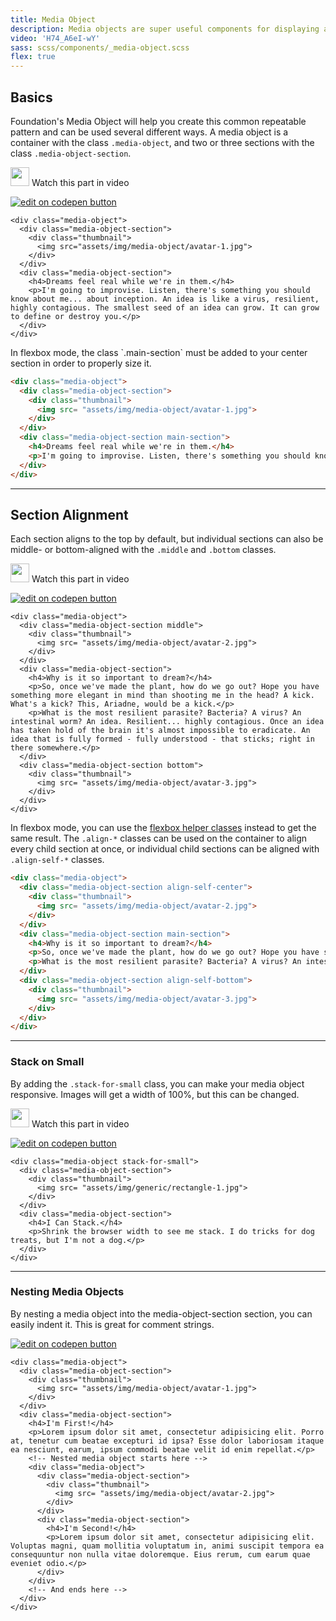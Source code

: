```yaml
---
title: Media Object
description: Media objects are super useful components for displaying an item, usually an image, alongside some content, usually text. You could put lists, grids, or even other media objects inside.
video: 'H74_A6eI-wY'
sass: scss/components/_media-object.scss
flex: true
---
```


## Basics

Foundation's Media Object will help you create this common repeatable pattern and can be used several different ways. A media object is a container with the class `.media-object`, and two or three sections with the class `.media-object-section`.

<p>
  <a class="" data-open-video="1:58"><img src="{{root}}assets/img/icons/watch-video-icon.svg" class="video-icon" height="30" width="30" alt=""> Watch this part in video</a>
</p>

<div class="docs-codepen-container">
  <a class="codepen-logo-link" href="http://codepen.io/ZURBFoundation/pen/NjzbEG?editors=1000" target="_blank"><img src="{{root}}assets/img/logos/codepen-button.svg" class="" height="" width="" alt="edit on codepen button"></a>
</div>

```html_example
<div class="media-object">
  <div class="media-object-section">
    <div class="thumbnail">
      <img src="assets/img/media-object/avatar-1.jpg">
    </div>
  </div>
  <div class="media-object-section">
    <h4>Dreams feel real while we're in them.</h4>
    <p>I'm going to improvise. Listen, there's something you should know about me... about inception. An idea is like a virus, resilient, highly contagious. The smallest seed of an idea can grow. It can grow to define or destroy you.</p>
  </div>
</div>
```

<div class="primary callout">
  <p>In flexbox mode, the class `.main-section` must be added to your center section in order to properly size it.</p>
</div>

```html
<div class="media-object">
  <div class="media-object-section">
    <div class="thumbnail">
      <img src= "assets/img/media-object/avatar-1.jpg">
    </div>
  </div>
  <div class="media-object-section main-section">
    <h4>Dreams feel real while we're in them.</h4>
    <p>I'm going to improvise. Listen, there's something you should know about me... about inception. An idea is like a virus, resilient, highly contagious. The smallest seed of an idea can grow. It can grow to define or destroy you.</p>
  </div>
</div>
```

---

## Section Alignment

Each section aligns to the top by default, but individual sections can also be middle- or bottom-aligned with the `.middle` and `.bottom` classes.

<p>
  <a class="" data-open-video="3:33"><img src="{{root}}assets/img/icons/watch-video-icon.svg" class="video-icon" height="30" width="30" alt=""> Watch this part in video</a>
</p>

<div class="docs-codepen-container">
  <a class="codepen-logo-link" href="http://codepen.io/ZURBFoundation/pen/aWKpOj" target="_blank"><img src="{{root}}assets/img/logos/codepen-button.svg" class="" height="" width="" alt="edit on codepen button"></a>
</div>

```html_example
<div class="media-object">
  <div class="media-object-section middle">
    <div class="thumbnail">
      <img src= "assets/img/media-object/avatar-2.jpg">
    </div>
  </div>
  <div class="media-object-section">
    <h4>Why is it so important to dream?</h4>
    <p>So, once we've made the plant, how do we go out? Hope you have something more elegant in mind than shooting me in the head? A kick. What's a kick? This, Ariadne, would be a kick.</p>
    <p>What is the most resilient parasite? Bacteria? A virus? An intestinal worm? An idea. Resilient... highly contagious. Once an idea has taken hold of the brain it's almost impossible to eradicate. An idea that is fully formed - fully understood - that sticks; right in there somewhere.</p>
  </div>
  <div class="media-object-section bottom">
    <div class="thumbnail">
      <img src= "assets/img/media-object/avatar-3.jpg">
    </div>
  </div>
</div>
```

In flexbox mode, you can use the <a href="flexbox.html#helper-classes">flexbox helper classes</a> instead to get the same result. The `.align-*` classes can be used on the container to align every child section at once, or individual child sections can be aligned with `.align-self-*` classes.

```html
<div class="media-object">
  <div class="media-object-section align-self-center">
    <div class="thumbnail">
      <img src= "assets/img/media-object/avatar-2.jpg">
    </div>
  </div>
  <div class="media-object-section main-section">
    <h4>Why is it so important to dream?</h4>
    <p>So, once we've made the plant, how do we go out? Hope you have something more elegant in mind than shooting me in the head? A kick. What's a kick? This, Ariadne, would be a kick.</p>
    <p>What is the most resilient parasite? Bacteria? A virus? An intestinal worm? An idea. Resilient... highly contagious. Once an idea has taken hold of the brain it's almost impossible to eradicate. An idea that is fully formed - fully understood - that sticks; right in there somewhere.</p>
  </div>
  <div class="media-object-section align-self-bottom">
    <div class="thumbnail">
      <img src= "assets/img/media-object/avatar-3.jpg">
    </div>
  </div>
</div>
```

---

### Stack on Small

By adding the `.stack-for-small` class, you can make your media object responsive. Images will get a width of 100%, but this can be changed.

<p>
  <a class="" data-open-video="5:45"><img src="{{root}}assets/img/icons/watch-video-icon.svg" class="video-icon" height="30" width="30" alt=""> Watch this part in video</a>
</p>

<div class="docs-codepen-container">
  <a class="codepen-logo-link" href="http://codepen.io/ZURBFoundation/pen/JNZEKe?editors=1000" target="_blank"><img src="{{root}}assets/img/logos/codepen-button.svg" class="" height="" width="" alt="edit on codepen button"></a>
</div>

```html_example
<div class="media-object stack-for-small">
  <div class="media-object-section">
    <div class="thumbnail">
      <img src= "assets/img/generic/rectangle-1.jpg">
    </div>
  </div>
  <div class="media-object-section">
    <h4>I Can Stack.</h4>
    <p>Shrink the browser width to see me stack. I do tricks for dog treats, but I'm not a dog.</p>
  </div>
</div>
```

---

### Nesting Media Objects

By nesting a media object into the media-object-section section, you can easily indent it. This is great for comment strings.

<div class="docs-codepen-container">
<a class="codepen-logo-link" href="http://codepen.io/ZURBFoundation/pen/aWKpOj" target="_blank"><img src="{{root}}assets/img/logos/codepen-button.svg" class="" height="" width="" alt="edit on codepen button"></a>
</div>

```html_example
<div class="media-object">
  <div class="media-object-section">
    <div class="thumbnail">
      <img src= "assets/img/media-object/avatar-1.jpg">
    </div>
  </div>
  <div class="media-object-section">
    <h4>I'm First!</h4>
    <p>Lorem ipsum dolor sit amet, consectetur adipisicing elit. Porro at, tenetur cum beatae excepturi id ipsa? Esse dolor laboriosam itaque ea nesciunt, earum, ipsum commodi beatae velit id enim repellat.</p>
    <!-- Nested media object starts here -->
    <div class="media-object">
      <div class="media-object-section">
        <div class="thumbnail">
          <img src= "assets/img/media-object/avatar-2.jpg">
        </div>
      </div>
      <div class="media-object-section">
        <h4>I'm Second!</h4>
        <p>Lorem ipsum dolor sit amet, consectetur adipisicing elit. Voluptas magni, quam mollitia voluptatum in, animi suscipit tempora ea consequuntur non nulla vitae doloremque. Eius rerum, cum earum quae eveniet odio.</p>
      </div>
    </div>
    <!-- And ends here -->
  </div>
</div>
```
